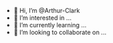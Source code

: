 - 👋 Hi, I’m @Arthur-Clark
- 👀 I’m interested in ...
- 🌱 I’m currently learning ...
- 💞️ I’m looking to collaborate on ...

<!---
Arthur-Clark/Arthur-Clark is a ✨ special ✨ repository because its `README.md` (this file) appears on your GitHub profile.
You can click the Preview link to take a look at your changes.
--->

